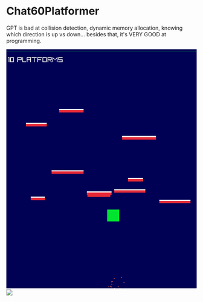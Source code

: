 # Chat60Platformer

GPT is bad at collision detection, dynamic memory allocation, knowing which direction is up vs down... 
besides that, it's VERY GOOD at programming. 
        
<img src="assets/demo.png"/>

<img src="assets/demo.mp4"/>